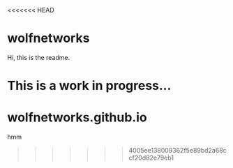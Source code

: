 <<<<<<< HEAD
# wolfnetworks

Hi, this is the readme.

This is a work in progress...
=======
# wolfnetworks.github.io

hmm
>>>>>>> 4005ee138009362f5e89bd2a68ccf20d82e79eb1
